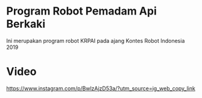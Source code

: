 # Program Robot Pemadam Api Berkaki
Ini merupakan program robot KRPAI pada ajang Kontes Robot Indonesia 2019

# Video
https://www.instagram.com/p/BwlzAjzD53a/?utm_source=ig_web_copy_link
